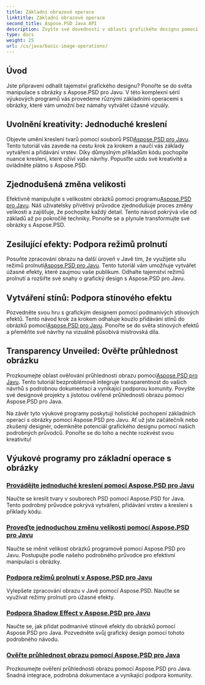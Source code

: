 ```yaml
---
title: Základní obrazové operace
linktitle: Základní obrazové operace
second_title: Aspose.PSD Java API
description: Zvyšte své dovednosti v oblasti grafického designu pomocí výukových programů Aspose.PSD for Java. Naučte se kreslení, změnu velikosti, režimy prolnutí a ověřování průhlednosti v podrobném průvodci.
type: docs
weight: 25
url: /cs/java/basic-image-operations/
---
```


## Úvod

Jste připraveni odhalit tajemství grafického designu? Ponořte se do světa manipulace s obrázky s Aspose.PSD pro Javu. V této komplexní sérii výukových programů vás provedeme různými základními operacemi s obrázky, které vám umožní bez námahy vytvářet úžasné vizuály.

## Uvolnění kreativity: Jednoduché kreslení

 Objevte umění kreslení tvarů pomocí souborů PSD[Aspose.PSD pro Javu](./simple-drawing/). Tento tutoriál vás zavede na cestu krok za krokem a naučí vás základy vytváření a přidávání vrstev. Díky důmyslným příkladům kódu pochopíte nuance kreslení, které oživí vaše návrhy. Popusťte uzdu své kreativitě a ovládněte plátno s Aspose.PSD.

## Zjednodušená změna velikosti

 Efektivně manipulujte s velikostmi obrázků pomocí programu[Aspose.PSD pro Javu](./simple-resizing/). Náš uživatelsky přívětivý průvodce zjednodušuje proces změny velikosti a zajišťuje, že pochopíte každý detail. Tento návod pokrývá vše od základů až po pokročilé techniky. Ponořte se a plynule transformujte své obrázky s Aspose.PSD.

## Zesilující efekty: Podpora režimů prolnutí

 Posuňte zpracování obrazu na další úroveň v Javě tím, že využijete sílu režimů prolnutí[Aspose.PSD pro Javu](./support-blend-modes/). Tento tutoriál vám umožňuje vytvářet úžasné efekty, které zaujmou vaše publikum. Odhalte tajemství režimů prolnutí a rozšiřte své snahy o grafický design s Aspose.PSD pro Javu.

## Vytváření stínů: Podpora stínového efektu

 Pozvedněte svou hru s grafickým designem pomocí podmanivých stínových efektů. Tento návod krok za krokem odhaluje kouzlo přidávání stínů do obrázků pomocí[Aspose.PSD pro Javu](./support-shadow-effect/). Ponořte se do světa stínových efektů a přeměňte své návrhy na vizuálně působivá mistrovská díla.

## Transparency Unveiled: Ověřte průhlednost obrázku

 Prozkoumejte oblast ověřování průhlednosti obrazu pomocí[Aspose.PSD pro Javu](./verify-image-transparency/). Tento tutoriál bezproblémově integruje transparentnost do vašich návrhů s podrobnou dokumentací a vynikající podporou komunity. Povyšte své designové projekty s jistotou ověřené průhlednosti obrazu pomocí Aspose.PSD pro Java.

Na závěr tyto výukové programy poskytují holistické pochopení základních operací s obrázky pomocí Aspose.PSD pro Javu. Ať už jste začátečník nebo zkušený designér, odemkněte potenciál grafického designu pomocí našich podrobných průvodců. Ponořte se do toho a nechte rozkvést svou kreativitu!
## Výukové programy pro základní operace s obrázky
### [Provádějte jednoduché kreslení pomocí Aspose.PSD pro Javu](./simple-drawing/)
Naučte se kreslit tvary v souborech PSD pomocí Aspose.PSD for Java. Tento podrobný průvodce pokrývá vytváření, přidávání vrstev a kreslení s příklady kódu.
### [Proveďte jednoduchou změnu velikosti pomocí Aspose.PSD pro Javu](./simple-resizing/)
Naučte se měnit velikost obrázků programově pomocí Aspose.PSD pro Javu. Postupujte podle našeho podrobného průvodce pro efektivní manipulaci s obrázky.
### [Podpora režimů prolnutí v Aspose.PSD pro Javu](./support-blend-modes/)
Vylepšete zpracování obrazu v Javě pomocí Aspose.PSD. Naučte se využívat režimy prolnutí pro úžasné efekty.
### [Podpora Shadow Effect v Aspose.PSD pro Javu](./support-shadow-effect/)
Naučte se, jak přidat podmanivé stínové efekty do obrázků pomocí Aspose.PSD pro Java. Pozvedněte svůj grafický design pomocí tohoto podrobného návodu.
### [Ověřte průhlednost obrazu pomocí Aspose.PSD pro Java](./verify-image-transparency/)
Prozkoumejte ověření průhlednosti obrazu pomocí Aspose.PSD pro Java. Snadná integrace, podrobná dokumentace a vynikající podpora komunity.